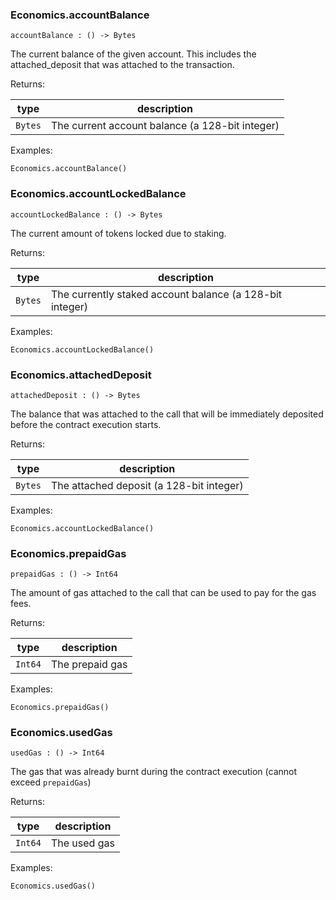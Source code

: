### Economics.**accountBalance**

```grain
accountBalance : () -> Bytes
```

The current balance of the given account. This includes the attached_deposit that was
attached to the transaction.

Returns:

|type|description|
|----|-----------|
|`Bytes`|The current account balance (a 128-bit integer)|

Examples:

```grain
Economics.accountBalance()
```

### Economics.**accountLockedBalance**

```grain
accountLockedBalance : () -> Bytes
```

The current amount of tokens locked due to staking.

Returns:

|type|description|
|----|-----------|
|`Bytes`|The currently staked account balance (a 128-bit integer)|

Examples:

```grain
Economics.accountLockedBalance()
```

### Economics.**attachedDeposit**

```grain
attachedDeposit : () -> Bytes
```

The balance that was attached to the call that will be immediately deposited before the
contract execution starts.

Returns:

|type|description|
|----|-----------|
|`Bytes`|The attached deposit (a 128-bit integer)|

Examples:

```grain
Economics.accountLockedBalance()
```

### Economics.**prepaidGas**

```grain
prepaidGas : () -> Int64
```

The amount of gas attached to the call that can be used to pay for the gas fees.

Returns:

|type|description|
|----|-----------|
|`Int64`|The prepaid gas|

Examples:

```grain
Economics.prepaidGas()
```

### Economics.**usedGas**

```grain
usedGas : () -> Int64
```

The gas that was already burnt during the contract execution (cannot exceed `prepaidGas`)

Returns:

|type|description|
|----|-----------|
|`Int64`|The used gas|

Examples:

```grain
Economics.usedGas()
```

